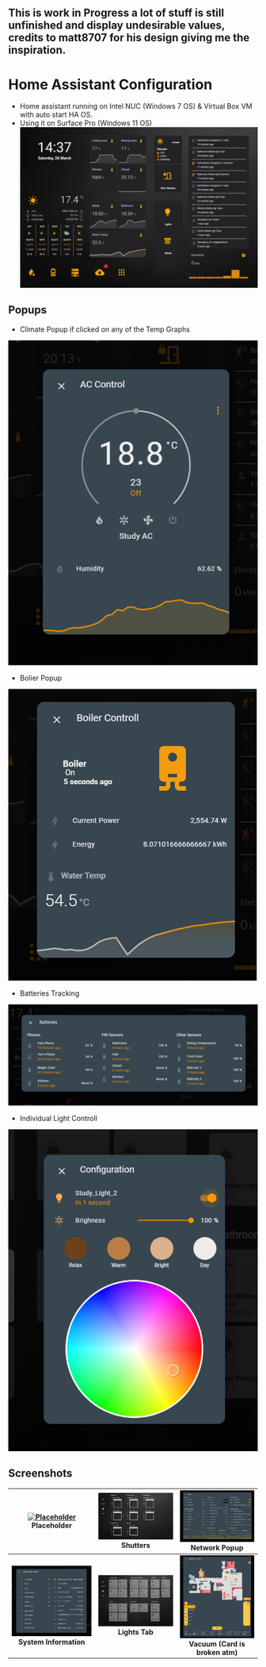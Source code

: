 ## This is work in Progress a lot of stuff is still unfinished  and display undesirable values, credits to matt8707 for his design giving me the inspiration.

# Home Assistant Configuration
* Home assistant running on Intel NUC (Windows 7 OS) & Virtual Box VM with auto start HA OS.
* Using it on Surface Pro (Windows 11 OS)
![screenshot](https://github.com/yaruslavm/HA-Config/blob/master/www/img/mainscreen.PNG)



## Popups
* Climate Popup if clicked on any of the Temp Graphs

![screenshot](https://github.com/yaruslavm/HA-Config/blob/master/www/img/AC_Climate%20Popup.PNG)

* Bolier Popup 

![screenshot](https://github.com/yaruslavm/HA-Config/blob/master/www/img/boiler%20Popup.PNG)

* Batteries Tracking

![screenshot](https://github.com/yaruslavm/HA-Config/blob/master/www/img/batteries.PNG)

* Individual Light Controll
 
![screenshot](https://github.com/yaruslavm/HA-Config/blob/master/www/img/LightControl%20Popup.PNG)

## Screenshots

| [![Placeholder]()](g)<br>Placeholder | [![Shutters](https://github.com/yaruslavm/HA-Config/blob/master/www/img/shutters.PNG)](https://github.com/yaruslavm/HA-Config/blob/master/www/img/shutters.PNG)<br>Shutters | [![Network Popup](https://github.com/yaruslavm/HA-Config/blob/master/www/img/network%20Popup.PNG)](https://github.com/yaruslavm/HA-Config/blob/master/www/img/network%20Popup.PNG)<br>Network Popup |
|:---:|:---:|:---:|
| [![System Information](https://github.com/yaruslavm/HA-Config/blob/master/www/img/sysinfo%20popup.PNG)](https://github.com/yaruslavm/HA-Config/blob/master/www/img/sysinfo%20popup.PNG)<br>**System Information** | [![Lights Tab](https://github.com/yaruslavm/HA-Config/blob/master/www/img/Lights.PNG)](https://github.com/yaruslavm/HA-Config/blob/master/www/img/Lights.PNG)<br>**Lights Tab** | [![custom_icons](https://github.com/yaruslavm/HA-Config/blob/master/www/img/vacuum.PNG)](https://github.com/yaruslavm/HA-Config/blob/master/www/img/vacuum.PNG)<br>**Vacuum (Card is broken atm)** |
